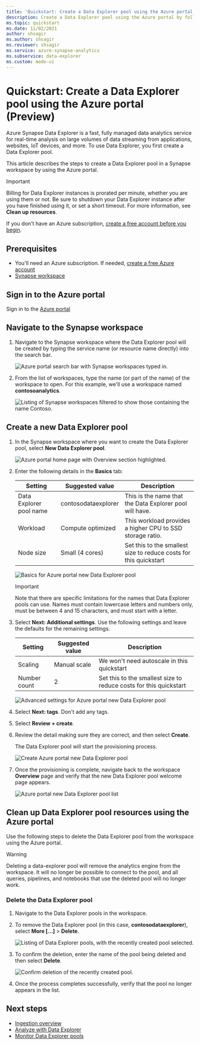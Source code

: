 ```yaml
---
title: 'Quickstart: Create a Data Explorer pool using the Azure portal (Preview)'
description: Create a Data Explorer pool using the Azure portal by following the steps in this guide.
ms.topic: quickstart
ms.date: 11/02/2021
author: shsagir
ms.author: shsagir
ms.reviewer: shsagir
ms.service: azure-synapse-analytics
ms.subservice: data-explorer
ms.custom: mode-ui
---
```


# Quickstart: Create a Data Explorer pool using the Azure portal (Preview)

Azure Synapse Data Explorer is a fast, fully managed data analytics service for real-time analysis on large volumes of data streaming from applications, websites, IoT devices, and more. To use Data Explorer, you first create a Data Explorer pool.

This article describes the steps to create a Data Explorer pool in a Synapse workspace by using the Azure portal.

> [!IMPORTANT]
> Billing for Data Explorer instances is prorated per minute, whether you are using them or not. Be sure to shutdown your Data Explorer instance after you have finished using it, or set a short timeout. For more information, see **Clean up resources**.

If you don't have an Azure subscription, [create a free account before you begin](https://azure.microsoft.com/free/).

## Prerequisites

- You'll need an Azure subscription. If needed, [create a free Azure account](https://azure.microsoft.com/free/)
- [Synapse workspace](../quickstart-create-workspace.md)

## Sign in to the Azure portal

Sign in to the [Azure portal](https://portal.azure.com/)

## Navigate to the Synapse workspace

1. Navigate to the Synapse workspace where the Data Explorer pool will be created by typing the service name (or resource name directly) into the search bar.

    ![Azure portal search bar with Synapse workspaces typed in.](../media/quickstart-create-sql-pool/create-sql-pool-00a.png)

1. From the list of workspaces, type the name (or part of the name) of the workspace to open. For this example, we'll use a workspace named **contosoanalytics**.

    ![Listing of Synapse workspaces filtered to show those containing the name Contoso.](../media/quickstart-create-sql-pool/create-sql-pool-00b.png)

## Create a new Data Explorer pool

1. In the Synapse workspace where you want to create the Data Explorer pool, select **New Data Explorer pool**.

    ![Azure portal home page with Overview section highlighted.](media/create-data-explorer-pool-portal/goto-data-explorer-pool-portal.png)

1. Enter the following details in the **Basics** tab:

    | Setting | Suggested value | Description |
    |--|--|--|
    | Data Explorer pool name | contosodataexplorer | This is the name that the Data Explorer pool will have. |
    | Workload | Compute optimized | This workload provides a higher CPU to SSD storage ratio. |
    | Node size | Small (4 cores) | Set this to the smallest size to reduce costs for this quickstart |

    ![Basics for Azure portal new Data Explorer pool](media/create-data-explorer-pool-portal/create-data-explorer-pool-basics-portal.png)

    > [!IMPORTANT]
    > Note that there are specific limitations for the names that Data Explorer pools can use. Names must contain lowercase letters and numbers only, must be between 4 and 15 characters, and must start with a letter.

1. Select **Next: Additional settings**. Use the following settings and leave the defaults for the remaining settings.

    | Setting | Suggested value | Description |
    |--|--|--|
    | Scaling | Manual scale | We won't need autoscale in this quickstart |
    | Number count | 2 | Set this to the smallest size to reduce costs for this quickstart |

    ![Advanced settings for Azure portal new Data Explorer pool](media/create-data-explorer-pool-portal/create-data-explorer-pool-advanced-settings-portal.png)

1. Select **Next: tags**. Don't add any tags.
1. Select **Review + create**.
1. Review the detail making sure they are correct, and then select **Create**.

    The Data Explorer pool will start the provisioning process.

    ![Create Azure portal new Data Explorer pool](media/create-data-explorer-pool-portal/create-data-explorer-pool-portal.png)

1. Once the provisioning is complete, navigate back to the workspace **Overview** page and verify that the new Data Explorer pool welcome page appears.

    ![Azure portal new Data Explorer pool list](media/create-data-explorer-pool-portal/verify-data-explorer-pool-portal.png)

## Clean up Data Explorer pool resources using the Azure portal

Use the following steps to delete the Data Explorer pool from the workspace using the Azure portal.

> [!WARNING]
> Deleting a data-explorer pool will remove the analytics engine from the workspace. It will no longer be possible to connect to the pool, and all queries, pipelines, and notebooks that use the deleted pool will no longer work.

### Delete the Data Explorer pool

1. Navigate to the Data Explorer pools in the workspace.
1. To remove the Data Explorer pool (in this case, **contosodataexplorer**), select **More [...]** > **Delete**.

    ![Listing of Data Explorer pools, with the recently created pool selected.](media/create-data-explorer-pool-portal/create-data-explorer-pool-portal.png)

1. To confirm the deletion, enter the name of the pool being deleted and then select **Delete**.

    ![Confirm deletion of the recently created pool.](media/create-data-explorer-pool-portal/confirm-deletion-data-explorer-pool-portal.png)

1. Once the process completes successfully, verify that the pool no longer appears in the list.

## Next steps

- [Ingestion overview](ingest-data/data-explorer-ingest-data-overview.md)
- [Analyze with Data Explorer](../get-started-analyze-data-explorer.md)
- [Monitor Data Explorer pools](data-explorer-monitor-pools.md)
